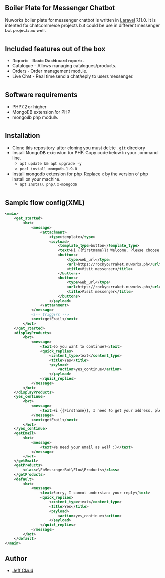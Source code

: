 
## Boiler Plate for Messenger Chatbot

Nuworks boiler plate for messenger chatbot is written in [Laravel](https://laravel.com) 7.11.0.  It is intented for chatcommerce projects but could be use in different messenger bot projects as well.
#
## Included features out of the box
- Reports - Basic Dashboard reports.
- Catalogue - Allows managing catalogues/products.
- Orders - Order management module.
- Live Chat - Real time send a chat/reply to users messenger.
#
## Software requirements
- PHP7.2 or higher
- MongoDB extension for PHP
- mongodb php module.
#
## Installation
- Clone this repository, after cloning you must delete `.git` directory
- Install MongoDB extension for PHP. Copy code below in your command line.
  - `apt update && apt upgrade -y`
  - `pecl install mongodb-1.9.0`
- Install mongodb extension for php. Replace `x` by the version of php install on your machine.
  - `apt install php7.x-mongodb`
#
## Sample flow config(XML)
```xml
<main>
    <get_started>
        <bot>
            <message>
                <attachment>
                    <type>template</type>
                    <payload>
                        <template_type>button</template_type>
                        <text>Hi {{firstname}}! Welcome. Please choose from the options below:</text>
                        <buttons>
                            <type>web_url</type>
                            <url>https://rockyourraket.nuworks.ph</url>
                            <title>Visit messenger</title>
                        </buttons>
                        <buttons>
                            <type>web_url</type>
                            <url>https://rockyourraket.nuworks.ph</url>
                            <title>Visit messenger</title>
                        </buttons>
                    </payload>
                </attachment>
            </message>
            <!-- triggers -->
            <next>getEmail</next>
        </bot>
    </get_started>
    <displayProducts>
        <bot>
            <message>
                <text>Do you want to continue?</text>
                <quick_replies>
                    <content_type>text</content_type>
                    <title>Yes</title>
                    <payload>
                        <action>yes_continue</action>
                    </payload>
                </quick_replies>
            </message>
        </bot>
    </displayProducts>
    <yes_continue>
        <bot>
            <message>
                <text>Hi {{Firstname}}, I need to get your address, please type it below:</text>
            </message>
            <next>getEmail</next>
        </bot>
    </yes_continue>
    <getEmail>
        <bot>
            <message>
                <text>We need your email as well :)</text>
            </message>
        </bot>
    </getEmail>
    <getProducts>
        <class>\FbMessengerBot\Flow\Products</class>
    </getProducts>
    <default>
        <bot>
            <message>
                <text>Sorry, I cannot understand your reply</text>
                <quick_replies>
                    <content_type>text</content_type>
                    <title>Yes</title>
                    <payload>
                        <action>yes_continue</action>
                    </payload>
                </quick_replies>
            </message>
        </bot>
    </default>
</main>
```  
## Author
- [Jeff Claud](https://github.com/crazymeeks)
